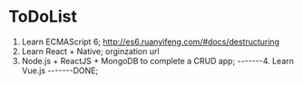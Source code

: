 # ToDoList

1. Learn ECMAScript 6;
http://es6.ruanyifeng.com/#docs/destructuring
2. Learn React + Native;
orginzation url
3. Node.js + ReactJS + MongoDB to complete a CRUD app;
-------4. Learn Vue.js -------DONE;

